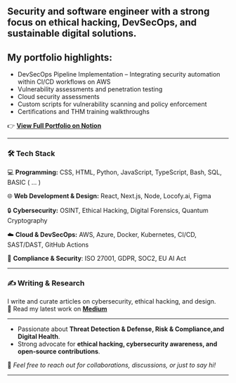 
## Security and software engineer with a strong focus on ethical hacking, DevSecOps, and sustainable digital solutions. 

## My portfolio highlights:

- DevSecOps Pipeline Implementation – Integrating security automation within CI/CD workflows on AWS
- Vulnerability assessments and penetration testing
- Cloud security assessments 
- Custom scripts for vulnerability scanning and policy enforcement
- Certifications and THM training walkthroughs

👉 **[View Full Portfolio on Notion](https://gigantic-television-7bb.notion.site/Portfolio-1192d1dfab5680388422dac459a44b2d)**

---

### 🛠️ Tech Stack
💻 **Programming:** CSS, HTML, Python, JavaScript, TypeScript, Bash, SQL, BASIC ( ... ) 
 
🌐 **Web Development & Design:** React, Next.js, Node, Locofy.ai, Figma 

🔒 **Cybersecurity:** OSINT, Ethical Hacking, Digital Forensics, Quantum Cryptography

☁️ **Cloud & DevSecOps:** AWS, Azure, Docker, Kubernetes, CI/CD, SAST/DAST, GitHub Actions   

📜 **Compliance & Security**: ISO 27001, GDPR, SOC2, EU AI Act

---

### ✍️ Writing & Research
I write and curate articles on cybersecurity, ethical hacking, and design.   
📖 Read my latest work on <a href="https://medium.com/@Paulinhx" target="_blank" rel="noreferrer"><strong>Medium</strong></a>

---

-  Passionate about **Threat Detection & Defense, Risk & Compliance,and Digital Health**.  
-  Strong advocate for **ethical hacking, cybersecurity awareness, and open-source contributions**.  

💬 *Feel free to reach out for collaborations, discussions, or just to say hi!* 


_________________________________________________________________________________________________________________________________




